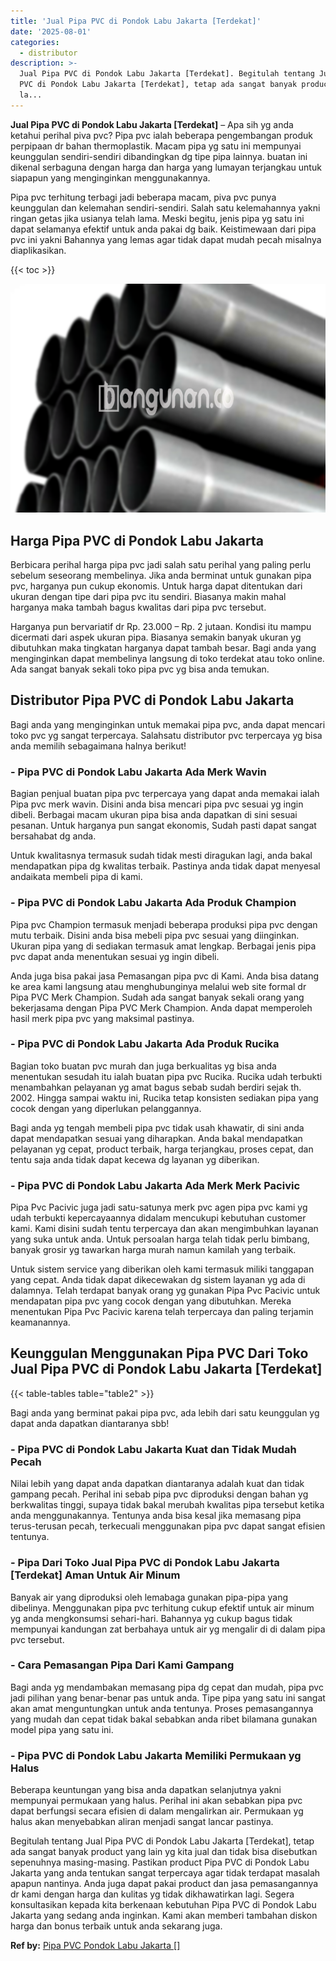 ```yaml
---
title: 'Jual Pipa PVC di Pondok Labu Jakarta [Terdekat]'
date: '2025-08-01'
categories:
  - distributor
description: >-
  Jual Pipa PVC di Pondok Labu Jakarta [Terdekat]. Begitulah tentang Jual Pipa
  PVC di Pondok Labu Jakarta [Terdekat], tetap ada sangat banyak product yang
  la...
---
```


**Jual Pipa PVC di Pondok Labu Jakarta \[Terdekat\]** – Apa sih yg anda ketahui perihal piva pvc? Pipa pvc ialah beberapa pengembangan produk perpipaan dr bahan thermoplastik. Macam pipa yg satu ini mempunyai keunggulan sendiri-sendiri dibandingkan dg tipe pipa lainnya. buatan ini dikenal serbaguna dengan harga dan harga yang lumayan terjangkau untuk siapapun yang menginginkan menggunakannya.

Pipa pvc terhitung terbagi jadi beberapa macam, piva pvc punya keunggulan dan kelemahan sendiri-sendiri. Salah satu kelemahannya yakni ringan getas jika usianya telah lama. Meski begitu, jenis pipa yg satu ini dapat selamanya efektif untuk anda pakai dg baik. Keistimewaan dari pipa pvc ini yakni Bahannya yang lemas agar tidak dapat mudah pecah misalnya diaplikasikan.

{{< toc >}}

![Jual Pipa PVC di Pondok Labu Jakarta [Terdekat]](/images/jaul-pipa-pvc-59.png)

## Harga Pipa PVC di Pondok Labu Jakarta

Berbicara perihal harga pipa pvc jadi salah satu perihal yang paling perlu sebelum seseorang membelinya. Jika anda berminat untuk gunakan pipa pvc, harganya pun cukup ekonomis. Untuk harga dapat ditentukan dari ukuran dengan tipe dari pipa pvc itu sendiri. Biasanya makin mahal harganya maka tambah bagus kwalitas dari pipa pvc tersebut.

Harganya pun bervariatif dr Rp. 23.000 – Rp. 2 jutaan. Kondisi itu mampu dicermati dari aspek ukuran pipa. Biasanya semakin banyak ukuran yg dibutuhkan maka tingkatan harganya dapat tambah besar. Bagi anda yang menginginkan dapat membelinya langsung di toko terdekat atau toko online. Ada sangat banyak sekali toko pipa pvc yg bisa anda temukan.

## Distributor Pipa PVC di Pondok Labu Jakarta

Bagi anda yang menginginkan untuk memakai pipa pvc, anda dapat mencari toko pvc yg sangat terpercaya. Salahsatu distributor pvc terpercaya yg bisa anda memilih sebagaimana halnya berikut!

### \- Pipa PVC di Pondok Labu Jakarta Ada Merk Wavin

Bagian penjual buatan pipa pvc terpercaya yang dapat anda memakai ialah Pipa pvc merk wavin. Disini anda bisa mencari pipa pvc sesuai yg ingin dibeli. Berbagai macam ukuran pipa bisa anda dapatkan di sini sesuai pesanan. Untuk harganya pun sangat ekonomis, Sudah pasti dapat sangat bersahabat dg anda.

Untuk kwalitasnya termasuk sudah tidak mesti diragukan lagi, anda bakal mendapatkan pipa dg kwalitas terbaik. Pastinya anda tidak dapat menyesal andaikata membeli pipa di kami.

### \- Pipa PVC di Pondok Labu Jakarta Ada Produk Champion

Pipa pvc Champion termasuk menjadi beberapa produksi pipa pvc dengan mutu terbaik. Disini anda bisa mebeli pipa pvc sesuai yang diinginkan. Ukuran pipa yang di sediakan termasuk amat lengkap. Berbagai jenis pipa pvc dapat anda menentukan sesuai yg ingin dibeli.

Anda juga bisa pakai jasa Pemasangan pipa pvc di Kami. Anda bisa datang ke area kami langsung atau menghubunginya melalui web site formal dr Pipa PVC Merk Champion. Sudah ada sangat banyak sekali orang yang bekerjasama dengan Pipa PVC Merk Champion. Anda dapat memperoleh hasil merk pipa pvc yang maksimal pastinya.

### \- Pipa PVC di Pondok Labu Jakarta Ada Produk Rucika

Bagian toko buatan pvc murah dan juga berkualitas yg bisa anda menentukan sesudah itu ialah buatan pipa pvc Rucika. Rucika udah terbukti menambahkan pelayanan yg amat bagus sebab sudah berdiri sejak th. 2002. Hingga sampai waktu ini, Rucika tetap konsisten sediakan pipa yang cocok dengan yang diperlukan pelanggannya.

Bagi anda yg tengah membeli pipa pvc tidak usah khawatir, di sini anda dapat mendapatkan sesuai yang diharapkan. Anda bakal mendapatkan pelayanan yg cepat, product terbaik, harga terjangkau, proses cepat, dan tentu saja anda tidak dapat kecewa dg layanan yg diberikan.

### \- Pipa PVC di Pondok Labu Jakarta Ada Merk Merk Pacivic

Pipa Pvc Pacivic juga jadi satu-satunya merk pvc agen pipa pvc kami yg udah terbukti kepercayaannya didalam mencukupi kebutuhan customer kami. Kami disini sudah tentu terpercaya dan akan mengimbuhkan layanan yang suka untuk anda. Untuk persoalan harga telah tidak perlu bimbang, banyak grosir yg tawarkan harga murah namun kamilah yang terbaik.

Untuk sistem service yang diberikan oleh kami termasuk miliki tanggapan yang cepat. Anda tidak dapat dikecewakan dg sistem layanan yg ada di dalamnya. Telah terdapat banyak orang yg gunakan Pipa Pvc Pacivic untuk mendapatan pipa pvc yang cocok dengan yang dibutuhkan. Mereka menentukan Pipa Pvc Pacivic karena telah terpercaya dan paling terjamin keamanannya.

## Keunggulan Menggunakan Pipa PVC Dari Toko Jual Pipa PVC di Pondok Labu Jakarta \[Terdekat\]

{{< table-tables table="table2" >}}

Bagi anda yang berminat pakai pipa pvc, ada lebih dari satu keunggulan yg dapat anda dapatkan diantaranya sbb!

### \- Pipa PVC di Pondok Labu Jakarta Kuat dan Tidak Mudah Pecah

Nilai lebih yang dapat anda dapatkan diantaranya adalah kuat dan tidak gampang pecah. Perihal ini sebab pipa pvc diproduksi dengan bahan yg berkwalitas tinggi, supaya tidak bakal merubah kwalitas pipa tersebut ketika anda menggunakannya. Tentunya anda bisa kesal jika memasang pipa terus-terusan pecah, terkecuali menggunakan pipa pvc dapat sangat efisien tentunya.

### \- Pipa Dari Toko Jual Pipa PVC di Pondok Labu Jakarta \[Terdekat\] Aman Untuk Air Minum

Banyak air yang diproduksi oleh lemabaga gunakan pipa-pipa yang dibelinya. Menggunakan pipa pvc terhitung cukup efektif untuk air minum yg anda mengkonsumsi sehari-hari. Bahannya yg cukup bagus tidak mempunyai kandungan zat berbahaya untuk air yg mengalir di di dalam pipa pvc tersebut.

### \- Cara Pemasangan Pipa Dari Kami Gampang

Bagi anda yg mendambakan memasang pipa dg cepat dan mudah, pipa pvc jadi pilihan yang benar-benar pas untuk anda. Tipe pipa yang satu ini sangat akan amat menguntungkan untuk anda tentunya. Proses pemasangannya yang mudah dan cepat tidak bakal sebabkan anda ribet bilamana gunakan model pipa yang satu ini.

### \- Pipa PVC di Pondok Labu Jakarta Memiliki Permukaan yg Halus

Beberapa keuntungan yang bisa anda dapatkan selanjutnya yakni mempunyai permukaan yang halus. Perihal ini akan sebabkan pipa pvc dapat berfungsi secara efisien di dalam mengalirkan air. Permukaan yg halus akan menyebabkan aliran menjadi sangat lancar pastinya.

Begitulah tentang Jual Pipa PVC di Pondok Labu Jakarta \[Terdekat\], tetap ada sangat banyak product yang lain yg kita jual dan tidak bisa disebutkan sepenuhnya masing-masing. Pastikan product Pipa PVC di Pondok Labu Jakarta yang anda tentukan sangat terpercaya agar tidak terdapat masalah apapun nantinya. Anda juga dapat pakai product dan jasa pemasangannya dr kami dengan harga dan kulitas yg tidak dikhawatirkan lagi. Segera konsultasikan kepada kita berkenaan kebutuhan Pipa PVC di Pondok Labu Jakarta yang sedang anda inginkan. Kami akan memberi tambahan diskon harga dan bonus terbaik untuk anda sekarang juga.

**Ref by:** [Pipa PVC Pondok Labu Jakarta []](https://id.wikipedia.org/wiki/Pipa)

